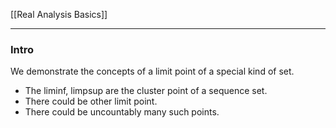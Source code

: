 [[Real Analysis Basics]]


---
### **Intro**

We demonstrate the concepts of a limit point of a special kind of set. 
* The liminf, limpsup are the cluster point of a sequence set. 
* There could be other limit point. 
* There could be uncountably many such points. 